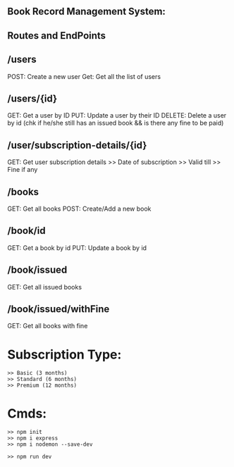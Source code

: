 ## Book Record  Management System:

## Routes and EndPoints

## /users
POST: Create a new user
Get: Get all the list of users

## /users/{id}
GET: Get a user by ID
PUT: Update a user by their ID
DELETE: Delete a user by id (chk if he/she still has an issued book && is there any fine to be paid)

## /user/subscription-details/{id}
GET: Get user subscription details
    >> Date of subscription
    >> Valid till
    >> Fine if any

## /books
GET: Get all books
POST: Create/Add a new book

## /book/id
GET: Get a book by id
PUT: Update a book by id

## /book/issued
GET: Get all issued books

## /book/issued/withFine
GET: Get all books with fine

# Subscription Type:
    >> Basic (3 months)
    >> Standard (6 months)
    >> Premium (12 months)

# Cmds:
    >> npm init
    >> npm i express
    >> npm i nodemon --save-dev

    >> npm run dev